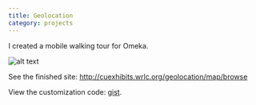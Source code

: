 ```yaml
---
title: Geolocation
category: projects
---
```


I created a mobile walking tour for Omeka.

![alt text](https://farm6.staticflickr.com/5459/17036107448_44ba5a27a4_n.jpg)

See the finished site:
http://cuexhibits.wrlc.org/geolocation/map/browse

View the customization code:
[gist](https://gist.github.com/sccherry/4dab0972be22303379bf).
